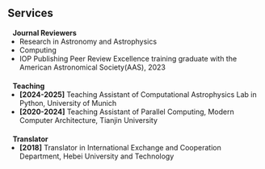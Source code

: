 ## Services
<!-- 
<h4 style="margin:0 10px 0;">Conference Reviewers</h4>

<ul style="margin:0 0 5px;">
  <li><a href="http://cvpr2023.thecvf.com/"><autocolor>IEEE/CVF Conference on Computer Vision and Pattern Recognition (CVPR) 2021-2023</autocolor></a></li>
  <li><a href="http://iccv2021.thecvf.com/"><autocolor>IEEE/CVF International Conference on Computer Vision (ICCV) 2021</autocolor></a></li>
  <li><a href="https://eccv2022.ecva.net/"><autocolor>European Conference on Computer Vision (ECCV) 2022</autocolor></a></li>
</ul> -->

<h4 style="margin:0 10px 0;">Journal Reviewers</h4>

<ul style="margin:0 0 20px;">
  <!-- <li><a href="https://www.frontiersin.org" target="_blank"> Frontiers in Surgery </a></li>-->
  <li>Research in Astronomy and Astrophysics</li>
  <li>Computing</li>
  <li>IOP Publishing Peer Review Excellence training graduate with the American Astronomical Society(AAS), 2023</li>
</ul>

<h4 style="margin:0 10px 0;">Teaching</h4>

<ul style="margin:0 0 20px;">
  <li><strong>[2024-2025]</strong> Teaching Assistant of Computational Astrophysics Lab in Python, University of Munich</li>
  <li><strong>[2020-2024]</strong> Teaching Assistant of Parallel Computing, Modern Computer Architecture, Tianjin University</li>
   </ul>

<h4 style="margin:0 10px 0;">Translator</h4>
<ul style="margin:0 0 20px;">
<li><strong>[2018]</strong> Translator in International Exchange and Cooperation Department, Hebei University and Technology</li>
  </ul>
